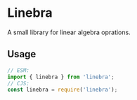 # Linebra

A small library for linear algebra oprations.

## Usage

```ts
// ESM:
import { linebra } from 'linebra';
// CJS:
const linebra = require('linebra');
```
